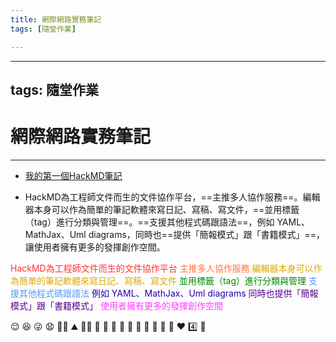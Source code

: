 ```yaml
---
title: 網際網路實務筆記
tags: [隨堂作業]

---
```


---
tags: 隨堂作業
---


# 網際網路實務筆記
___

- [我的第一個HackMD筆記]([https://hackmd.io/@hankcch2003/asd])

- HackMD為工程師文件而生的文件協作平台，==主推多人協作服務==。編輯器本身可以作為簡單的筆記軟體來寫日記、寫稿、寫文件，==並用標籤（tag）進行分類與管理==。==支援其他程式碼跟語法==，例如 YAML、MathJax、Uml diagrams，同時也==提供「簡報模式」跟「書籍模式」==，讓使用者擁有更多的發揮創作空間。

<font color=#FF3333>HackMD為工程師文件而生的文件協作平台</font>
<font color=#FF7744>主推多人協作服務</font>
<font color=#DDAA00>編輯器本身可以作為簡單的筆記軟體來寫日記、寫稿、寫文件</font>
<font color=#008800>並用標籤（tag）進行分類與管理</font>
<font color=#5599FF>支援其他程式碼跟語法</font>
<font color=#2200AA>例如 YAML、MathJax、Uml diagrams</font>
<font color=#550088>同時也提供「簡報模式」跟「書籍模式」</font>
<font color=#FF3EFF>使用者擁有更多的發揮創作空間</font>

:relieved: :satisfied: :stuck_out_tongue_winking_eye: :anguished:
:man_in_tuxedo: :mountain: :man_in_tuxedo: :ocean:
:horse: :horse: :tiger: :tiger:
:womans_clothes: :rice: :older_man: :older_woman:
:turtle: :hearts: :four: :rocket:








